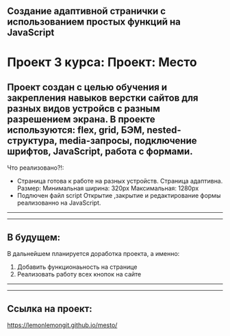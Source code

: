 
## Создание адаптивной странички с использованием простых функций на JavaScript

# Проект 3 курса: Проект: Место
  
Проект создан с целью обучения и закрепления навыков верстки сайтов для разных видов устройсв с разным разрешением экрана.
В проекте используются: flex, grid, БЭМ, nested-структура, media-запросы, подключение шрифтов, JavaScript, работа с формами.
------

Что реализовано?!:
- Страница готова к работе на разных устройств. Страница адаптивна.
Размер: Минимальная ширина: 320px
        Максимальная: 1280px
- Подлючен файл script
    Открытие ,закрытие и редактирование формы реализованно на JavaScript.
------
------
## В будущем:

В дальнейшем планируется доработка проекта, а именно:
  
1. Добавить функционаьность на странице
2. Реализовать работу всех кнопок на сайте

------
------
Ссылка на проект: 
------
https://lemonlemongit.github.io/mesto/